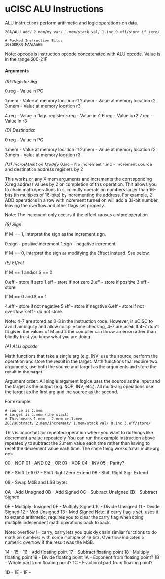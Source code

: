 # uCISC ALU Instructions

ALU instructions perform arithmetic and logic operations on data.

```
20A/ALU add/ 2.mem/my var/ 1.mem/stack val/ 1.inc 0.eff/store if zero/

# Packed Instruction Bits:
10SDDRRR MAAAAAEE
```

Note: opcode is instruction opcode concatenated with ALU opcode. Value
is in the range 200-21F

#### Arguments

*(R) Register Arg*

0.reg - Value in PC

1.mem - Value at memory location r1
2.mem - Value at memory location r2
3.mem - Value at memory location r3

4.reg - Value in flags register
5.reg - Value in r1
6.reg - Value in r2
7.reg - Value in r3

*(D) Destination*

0.reg - Value in PC

1.mem - Value at memory location r1
2.mem - Value at memory location r2
3.mem - Value at memory location r3

*(M) Incre(M)ent on Modify*
0.inc - No increment
1.inc - Increment source and destination address registers by 2

This works on any X.mem arguments and increments the corresponding X.reg
address values by 2 on completion of this operation. This allows you to
chain math operations to succinctly operate on numbers larger than 16-bits
(in multiples of 16-bits) by incrementing the address. For example, 2 ADD
operations in a row with increment turned on will add a 32-bit number,
leaving the overflow and other flags set properly.

Note: The increment only occurs if the effect causes a store operation

*(S) Sign*

If M == 1, interpret the sign as the increment sign.

0.sign - positive increment
1.sign - negative increment

If M == 0, interpret the sign as modifying the Effect instead. See below.

*(E) Effect*

If M == 1 and/or S == 0

0.eff - store if zero
1.eff - store if not zero
2.eff - store if positive
3.eff - store

If M == 0 and S == 1

4.eff - store if not negative
5.eff - store if negative
6.eff - store if not overflow
7.eff - do not store

Note: 4-7 are stored as 0-3 in the instruction code. However, in uCISC to avoid ambiguity
and allow compile time checking, 4-7 are used. If 4-7 don't fit given the values of M and S
the compiler can throw an error rather than blindly trust you know what you are doing.

*(A) ALU opcode*

Math functions that take a single arg (e.g. INV) use the source, perform
the operation and store the result in the target. Math functions that
require two arguments, use both the source and target as the arguments
and store the result in the target.

Argument order: All single argument logice uses the source as the
input and the target as the output (e.g. NOP, INV, etc.).
All multi-arg operations use the target as the first arg and the
source as the second.

For example:

```
# source is 2.mem
# target is 1.mem (the stack)
# This means 1.mem - 2.mem => 1.mem
20C/subtract/ 2.mem/increment/ 1.mem/stack val/ 0.inc 3.eff/store/
```

This is important for repeated operation where you want to do
things like decrement a value repeatedly. You can run the example
instruction above repeatedly to subtract the 2.mem value each time
rather than having to reset the decrement value each time. The
same thing works for all multi-arg ops.

00 - NOP
01 - AND
02 - OR
03 - XOR
04 - INV
05 - Parity?

06 - Shift Left
07 - Shift Right Zero Extend
08 - Shift Right Sign Extend

09 - Swap MSB and LSB bytes

0A - Add Unsigned
0B - Add Signed
0C - Subtract Unsigned
0D - Subtract Signed

0E - Multiply Unsigned
0F - Multiply Signed
10 - Divide Unsigned
11 - Divide Signed
12 - Mod Unsigned
13 - Mod Signed
  Note: if carry flag is set, uses it to extend arithmetic, requires you
  to clear the carry flag when doing multiple independent math
  operations back to back.

  Note: overflow != carry, carry lets you quickly chain similar functions
  to do math on numbers with some multiple of 16 bits. Overflow
  indicates a numeric overflow if the result was the MSB.

14 -
15 -
16 - Add floating point
17 - Subtract floating point
18 - Multiply floating point
19 - Divide floating point
1A - Exponent from floating point?
1B - Whole part from floating point?
1C - Fractional part from floating point?

1D - <unused>
1E - <unused>
1F - <unused>

